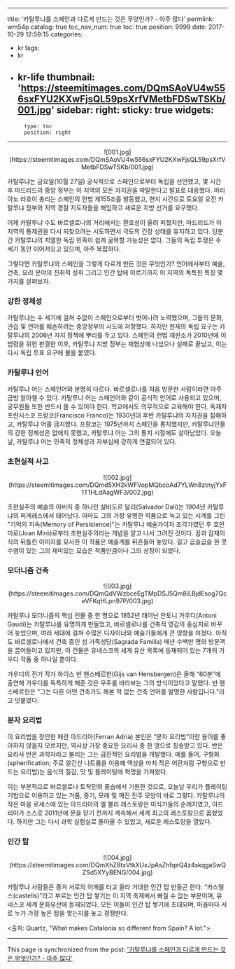 
---
title: '카탈루냐를 스페인과 다르게 만드는 것은 무엇인가? - 아주 많다'
permlink: wm54p
catalog: true
toc_nav_num: true
toc: true
position: 9999
date: 2017-10-29 12:59:15
categories:
- kr
tags:
- kr
- kr-life
thumbnail: 'https://steemitimages.com/DQmSAoVU4w556sxFYU2KXwFjsQL59psXrfVMetbFDSwTSKb/001.jpg'
sidebar:
    right:
        sticky: true
widgets:
    -
        type: toc
        position: right
---


<center>
![001.jpg](https://steemitimages.com/DQmSAoVU4w556sxFYU2KXwFjsQL59psXrfVMetbFDSwTSKb/001.jpg)
</center>


카탈루냐는 금요일(10월 27일) 공식적으로 스페인으로부터 독립을 선언했고, 몇 시간 후 마드리드의 중앙 정부는 이 지역의 모든 자치권을 박탈한다고 발표로 대응했다. 마리아노 라호이 총리는 스페인의 헌법 제155조를 발동했고, 현지 시간으로 토요일 오전 카탈루냐 정부와 지역 경찰 지도자들을 해임하고 새로운 지방 선거를 요구했다.
  
어제 카탈루냐 수도 바르셀로나의 거리에서는 환호성이 울려 퍼졌지만, 마드리드가 이 지역의 통제권을 다시 되찾으려는 시도하면서 극도의 긴장 상태를 유지하고 있다. 당분간 카탈루냐의 치열한 독립 민족이 쉽게 굴복할 가능성은 없다. 그들의 독립 투쟁은 수 세기 동안 이어져오고 있으며, 아주 복잡하다. 
  
그렇다면 카탈루냐와 스페인을 그렇게 다르게 만든 것은 무엇인가? 언어에서부터 예술, 건축, 요리 분야의 진취적 성취 그리고 인간 탑에 이르기까지 이 지역의 독특한 특징 몇 가지를 살펴보자.
  
### 강한 정체성
  
카탈루냐는 수 세기에 걸쳐 수없이 스페인으로부터 벗어나려 노력했으며, 그들의 문화, 관습 및 언어를 훼손하려는 중앙정부의 시도에 저항했다. 하지만 현재의 독립 요구는 카탈루냐의 2006년 자치 정책에 뿌리를 두고 있다. 스페인의 헌법 재판소가 2010년에 이 법령을 위헌 판결한 이후, 카탈루냐 지방 정부는 재협상에 나섰으나 실패로 끝났고, 이는 다시 독립 투표 요구에 불을 붙였다.
  
### 카탈루냐 언어
  
카탈루냐 어는 스페인어와 분명히 다르다. 바르셀로나를 처음 방문한 사람이라면 아주 금방 알아챌 수 있다. 카탈루냐 어는 스페인어와 같이 공식적 언어로 사용되고 있으며, 공무원들 또한 반드시 쓸 수 있어야 한다. 학교에서도 의무적으로 교육해야 한다. 독재자 프란시스코 프랑코(Francisco Franco)는 1930년대 후반 카탈루냐의 자치권을 침해하고, 카탈루냐 어를 금지했다. 프랑코는 1975년까지 스페인을 통치했지만, 카탈루냐인들의 강한 정체성은 없애지 못했고, 카탈루냐 어는 그의 통치 시절에도 살아남았다. 오늘날, 카탈루냐 어는 민족적 정체성과 자부심에 강하게 연결되어 있다.
  
### 초현실적 사고

<center>
![002.jpg](https://steemitimages.com/DQmd5XH2kWFVopMQbcoAd7YLWn8ztnyjYxF1T1HLdAagWF3/002.jpg)
</center>
 


초현실주의 예술의 아버지 중 하나인 살바도르 달리(Salvador Dalí)는 1904년 카탈루냐의 피게레스에서 태어났다. 아마도 그의 가장 유명한 작품으로 녹고 있는 시계를 그린 "기억의 지속(Memory of Persistence)"는 카탈루냐 예술가이자 조각가였던 후 호안 미로(Joan Miró)로부터 초현실주의라는 개념을 알고 나서 그려진 것이다. 꿈과 잠재의식의 뒤틀린 이미지를 묘사한 이 작품은 예술계를 뒤흔들어 놓았다. 길고 곱슬곱슬 한 콧수염이 있는 그의 재미있는 모습은 작품만큼이나 그의 상징이 되었다.
  
### 모더니즘 건축

<center>
![003.jpg](https://steemitimages.com/DQmQdVWzbceEgTMpDSJ5Qm8iLBjdEsog7QceVFKqHLpn97P/003.jpg)
</center>

  
카탈루냐 모더니즘의 핵심 인물 중 한 명으로 1852년 태어난 안토니 가우디(Antoni Gaudí)는 카탈루냐를 유명하게 만들었고, 바르셀로나를 건축적 영감의 중심지로 바꾸어 놓았으며, 여러 세대에 걸쳐 수많은 디자이너와 예술가들에게 큰 영향을 미쳤다. 아직도 바르셀로나에서 건축 중인 성 가족성당(Sagrada Familia) 매년 수백만 명의 방문객을 끌어들이고 있지만, 이 건물은 유네스코의 세계 유산 목록에 등재되어 있는 7개의 가우디 작품 중 하나일 뿐이다.
  
가우디의 전기 작가 하이스 반 헨스베르헌(Gijs van Hensbergen)은 올해 “60분”에 출연해 가우디를 독특하게 해준 것은 우주를 바라보는 그의 방식이었다고 말했다. 반 헨스베르헌은 "그는 다른 어떤 건축가도 해본 적 없는 건축 언어를 발명한 사람입니다."라고 덧붙였다. 
  
### 분자 요리법
  

이 요리법을 창안한 페란 아드리아(Ferran Adrià) 본인은 “분자 요리법”이란 용어를 좋아하지 않을지 모르지만, 역사상 가장 중요한 요리사 중 한 명으로 칭송받고 있다. 반은 요리사 반은 과학자라고 불리는 그는 급진적인 요리법을 개발했다. 예를 들어, 구형화(spherification; 주로 알긴산 나트륨을 이용해 액상을 마치 작은 어란처럼 구형으로 만드는 요리법)는 음식의 질감, ​​맛 및 플레이팅에 혁명을 가져왔다.
  
이는 부분적으로 바르셀로나 토착민의 풍습에서 기원한 것으로, 오늘날 우리가 플레이팅 기법으로 이용하고 있는 거품, 증기, 모래 및 깨진 진주 모양이 바로 그렇다. 카탈루냐의 작은 마을 로세스에 있는 아드리아의 엘 불리 레스토랑은 미식가들의 순례지였고, 아드리아가 스스로 2011년에 문을 닫기 전까지 계속해서 세계 최고의 레스토랑으로 꼽혔었다. 하지만 그는 다시 과학 실험실로 돌아올 수 있었고, 새로운 레스토랑을 열었다. 
  
### 인간 탑
 
<center>
![004.jpg](https://steemitimages.com/DQmXhZ8txVtkXUxJpAsZhfqeQ4z4skqgaSwQZSd5XYyBENG/004.jpg)
</center>

카탈루냐 사람들은 즐겨 서로의 어깨를 타고 올라 거대한 인간 탑 만들곤 한다. “카스텔스(castells)”라고 부르는 인간 탑 쌓기는 이 지역 축제에서 빠질 수 없는 부분이며, 유네스코 세계 문화유산에 등재되었다. 모든 이들이 인간 탑 쌓기에 초대되며, 마을마다 서로 누가 가장 높은 탑을 쌓는지를 놓고 경쟁한다. 
  
<출처: Quartz, "What makes Catalonia so different from Spain? A lot.">

- - -

This page is synchronized from the post: ['카탈루냐를 스페인과 다르게 만드는 것은 무엇인가? - 아주 많다'](https://steemit.com/@pius.pius/wm54p)
